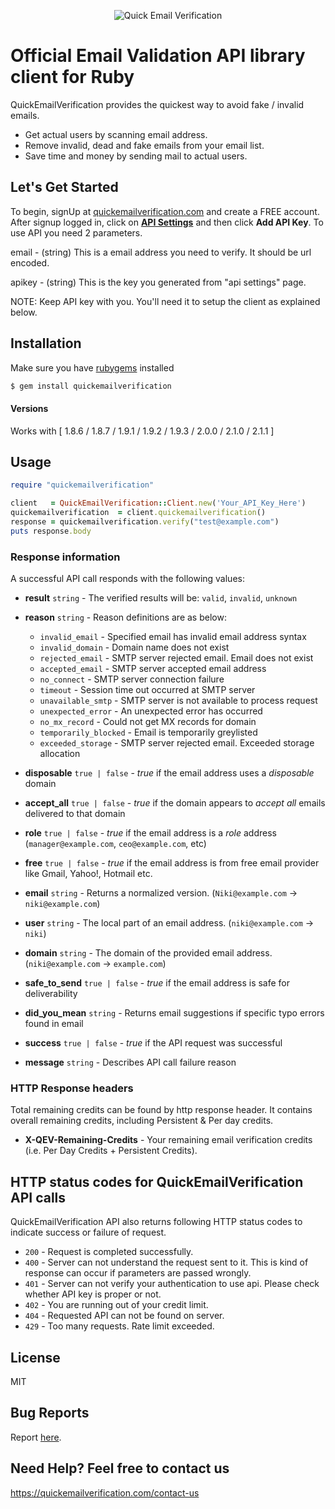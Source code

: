 <p align="center">
  <img src="https://quickemailverification.com/extra/images/logo_github.png" alt="Quick Email Verification">
  <br>
</p>


# Official Email Validation API library client for Ruby

QuickEmailVerification provides the quickest way to avoid fake / invalid emails.

* Get actual users by scanning email address.
* Remove invalid, dead and fake emails from your email list.
* Save time and money by sending mail to actual users.

## Let's Get Started

To begin, signUp at [quickemailverification.com](https://quickemailverification.com) and create a FREE account. After signup logged in, click on **[API Settings](https://quickemailverification.com/apisettings)** and then click **Add API Key**. To use API you need 2 parameters.

email - (string) This is a email address you need to verify. It should be url encoded.

apikey - (string) This is the key you generated from "api settings" page.

NOTE: Keep API key with you. You'll need it to setup the client as explained below.

## Installation

Make sure you have [rubygems](https://rubygems.org) installed

```bash
$ gem install quickemailverification
```

#### Versions

Works with [ 1.8.6 / 1.8.7 / 1.9.1 / 1.9.2 / 1.9.3 / 2.0.0 / 2.1.0 / 2.1.1 ]

## Usage

```ruby
require "quickemailverification"

client   = QuickEmailVerification::Client.new('Your_API_Key_Here')
quickemailverification  = client.quickemailverification()
response = quickemailverification.verify("test@example.com")
puts response.body
```

### Response information

A successful API call responds with the following values:

- **result** `string` - The verified results will be: `valid`, `invalid`, `unknown`
- **reason** `string` - Reason definitions are as below:
  - `invalid_email` - Specified email has invalid email address syntax
  - `invalid_domain` - Domain name does not exist
  - `rejected_email` - SMTP server rejected email. Email does not exist
  - `accepted_email` - SMTP server accepted email address
  - `no_connect` - SMTP server connection failure
  - `timeout` -  Session time out occurred at SMTP server
  - `unavailable_smtp` - SMTP server is not available to process request
  - `unexpected_error` - An unexpected error has occurred
  - `no_mx_record` - Could not get MX records for domain
  - `temporarily_blocked` - Email is temporarily greylisted 
  - `exceeded_storage` - SMTP server rejected email. Exceeded storage allocation

- **disposable**  `true | false` - *true* if the email address uses a *disposable* domain
- **accept_all**  `true | false` - *true* if the domain appears to *accept all* emails delivered to that domain
- **role**  `true | false` - *true* if the email address is a *role* address (`manager@example.com`, `ceo@example.com`, etc)
- **free** `true | false` - *true* if the email address is from free email provider like Gmail, Yahoo!, Hotmail etc.
- **email** `string` - Returns a normalized version. (`Niki@example.com` -> `niki@example.com`)
- **user** `string` - The local part of an email address. (`niki@example.com` -> `niki`)
- **domain** `string` - The domain of the provided email address. (`niki@example.com` -> `example.com`)
- **safe_to_send** `true | false` - *true* if the email address is safe for deliverability
- **did_you_mean** `string` - Returns email suggestions if specific typo errors found in email
- **success** `true | false` - *true* if the API request was successful
- **message** `string` - Describes API call failure reason

### HTTP Response headers

Total remaining credits can be found by http response header. It contains overall remaining credits, including Persistent & Per day credits.

- **X-QEV-Remaining-Credits** - Your remaining email verification credits (i.e. Per Day Credits + Persistent Credits).

## HTTP status codes for QuickEmailVerification API calls

QuickEmailVerification API also returns following HTTP status codes to indicate success or failure of request.

- `200` - Request is completed successfully.
- `400` - Server can not understand the request sent to it. This is kind of response can occur if parameters are passed wrongly.
- `401` - Server can not verify your authentication to use api. Please check whether API key is proper or not.
- `402` - You are running out of your credit limit.
- `404` - Requested API can not be found on server.
- `429` - Too many requests. Rate limit exceeded.

## License
MIT

## Bug Reports
Report [here](https://github.com/quickemailverification/quickemailverification-ruby/issues).

## Need Help? Feel free to contact us
https://quickemailverification.com/contact-us
